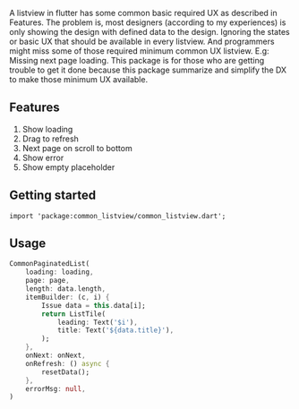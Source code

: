 <!--
This README describes the package. If you publish this package to pub.dev,
this README's contents appear on the landing page for your package.

For information about how to write a good package README, see the guide for
[writing package pages](https://dart.dev/tools/pub/writing-package-pages).

For general information about developing packages, see the Dart guide for
[creating packages](https://dart.dev/guides/libraries/create-packages)
and the Flutter guide for
[developing packages and plugins](https://flutter.dev/to/develop-packages).
-->

A listview in flutter has some common basic required UX as described in Features. The problem is, most designers (according to my experiences) is only showing the design with defined data to the design. Ignoring the states or basic UX that should be available in every listview. And programmers might miss some of those required minimum common UX listview. E.g: Missing next page loading.
This package is for those who are getting trouble to get it done because this package summarize and simplify the DX to make those minimum UX available.

## Features

1. Show loading
2. Drag to refresh
3. Next page on scroll to bottom
4. Show error
5. Show empty placeholder

## Getting started

```
import 'package:common_listview/common_listview.dart';
```

## Usage

```dart
CommonPaginatedList(
    loading: loading,
    page: page,
    length: data.length,
    itemBuilder: (c, i) {
        Issue data = this.data[i];
        return ListTile(
            leading: Text('$i'),
            title: Text('${data.title}'),
        );
    },
    onNext: onNext,
    onRefresh: () async {
        resetData();
    },
    errorMsg: null,
)
```
